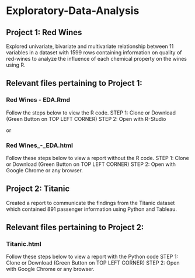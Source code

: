 # Exploratory-Data-Analysis

## Project 1: Red Wines

Explored univariate, bivariate and multivariate relationship between 11 variables in a dataset with 1599 rows containing information on quality of red-wines to analyze the influence of each chemical property on the wines using R.

## Relevant files pertaining to Project 1:

### Red Wines - EDA.Rmd

Follow the steps below to view the R code.
STEP 1: Clone or Download (Green Button on TOP LEFT CORNER)
STEP 2: Open with R-Studio

or

### Red Wines_-_EDA.html

Follow these steps below to view a report without the R code.
STEP 1: Clone or Download (Green Button on TOP LEFT CORNER)
STEP 2: Open with Google Chrome or any browser.


## Project 2: Titanic

Created a report to communicate the findings from the Titanic dataset which contained 891 passenger information using Python and Tableau.

## Relevant files pertaining to Project 2:

### Titanic.html

Follow these steps below to view a report with the Python code
STEP 1: Clone or Download (Green Button on TOP LEFT CORNER)
STEP 2: Open with Google Chrome or any browser.

